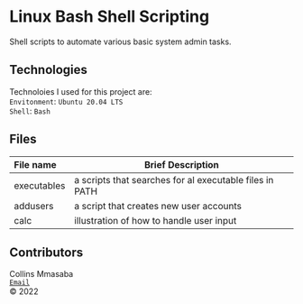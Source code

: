 # Linux Bash Shell Scripting

Shell scripts to automate various basic system admin tasks. <br/>

## Technologies
Technoloies I used for this project are: <br/>
`Envitonment`: `Ubuntu 20.04 LTS`<br/>
`Shell`: `Bash`<br/>

## Files

|**File name**| **Brief Description**|
|:-------------|----------------------|
|executables| a scripts that searches for al executable files in PATH|
|addusers| a script that creates new user accounts|
|calc| illustration of how to handle user input|

## Contributors
Collins Mmasaba<br/>
[`Email`](collins.mmasaba@azubiafrica.org)<br/>
© 2022
